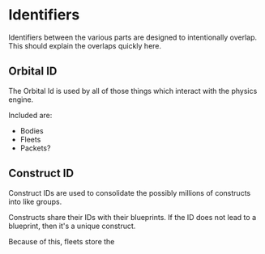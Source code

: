 # Identifiers

Identifiers between the various parts are designed to intentionally overlap. This should explain the overlaps quickly here.

## Orbital ID

The Orbital Id is used by all of those things which interact with the physics engine. 

Included are:

- Bodies
- Fleets
- Packets?

## Construct ID

Construct IDs are used to consolidate the possibly millions of constructs into like groups. 

Constructs share their IDs with their blueprints. If the ID does not lead to a blueprint, then it's a unique construct.

Because of this, fleets store the 